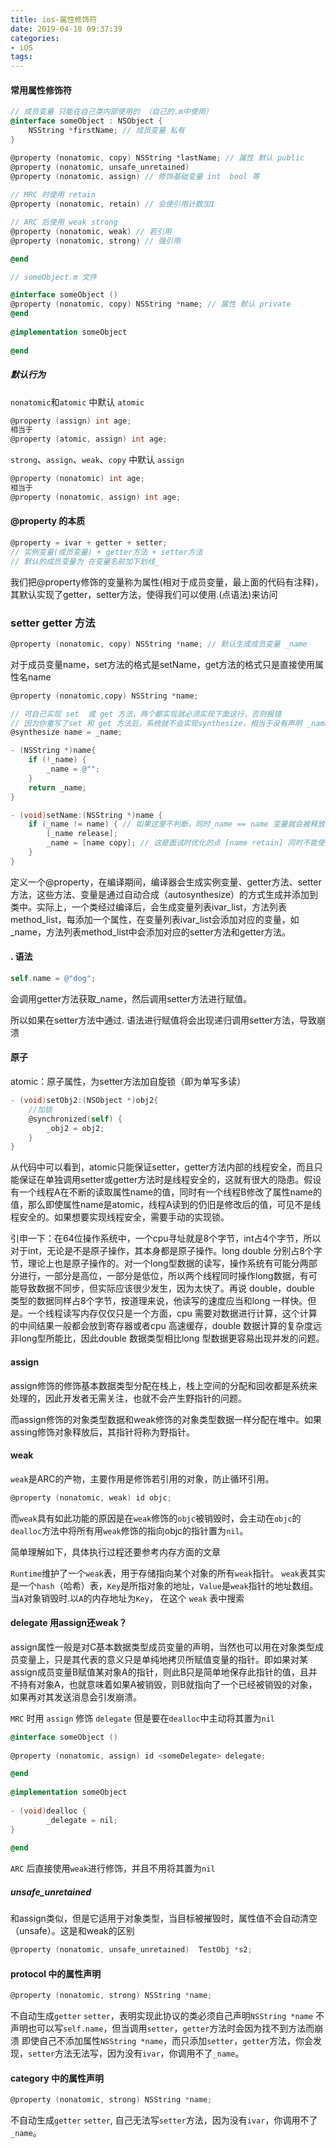 ```yaml
---
title: ios-属性修饰符
date: 2019-04-18 09:37:39
categories:
- iOS
tags:
---
```




#### 常用属性修饰符

```objective-c
// 成员变量 只能在自己类内部使用的 （自己的.m中使用）
@interface someObject : NSObject { 
	NSString *firstName; // 成员变量 私有
}

@property (nonatomic, copy) NSString *lastName; // 属性 默认 public
@property (nonatomic, unsafe_unretained)
@property (nonatomic, assign) // 修饰基础变量 int  bool 等
  
// MRC 时使用 retain  
@property (nonatomic, retain) // 会使引用计数加1

// ARC 后使用 weak strong  
@property (nonatomic, weak) // 若引用
@property (nonatomic, strong) // 强引用

@end    
```

```objective-c
// someObject.m 文件

@interface someObject ()
@property (nonatomic, copy) NSString *name; // 属性 默认 private
@end
  
@implementation someObject
  
@end  

```



##### 默认行为

`nonatomic`和`atomic` 中默认 `atomic`

```objective-c
@property (assign) int age;
相当于
@property (atomic, assign) int age;
```

`strong`、`assign`、`weak`、`copy` 中默认 `assign`

```objective-c
@property (nonatomic) int age;
相当于
@property (nonatomic, assign) int age;
```



#### @property 的本质

```objective-c
@property = ivar + getter + setter;
// 实例变量(成员变量) + getter方法 + setter方法
// 默认的成员变量为 在变量名前加下划线_ 
```

我们把@property修饰的变量称为属性(相对于成员变量，最上面的代码有注释)，其默认实现了getter，setter方法，使得我们可以使用.(点语法)来访问

### setter  getter 方法

```objective-c
@property (nonatomic, copy) NSString *name; // 默认生成成员变量 _name
```

对于成员变量name，set方法的格式是setName，get方法的格式只是直接使用属性名name

```objective-c
@property (nonatomic,copy) NSString *name;

// 可自己实现 set  或 get 方法，两个都实现就必须实现下面这行，否则报错
// 因为你重写了set 和 get 方法后，系统就不会实现synthesize，相当于没有声明 _name 成员变量
@synthesize name = _name;

- (NSString *)name{
    if (!_name) {
        _name = @"";
    }
    return _name;
}

- (void)setName:(NSString *)name {
    if (_name != name) { // 如果这里不判断，同时_name == name 变量就会被释放，下一步的赋值就无效
        [_name release];
        _name = [name copy]; // 这是面试时优化的点 [name retain] 同时不能使用.语法，.语法默认会调用setName方法，从而形成递归调用，造成崩溃
    }
}
```

定义一个@property，在编译期间，编译器会生成实例变量、getter方法、setter方法，这些方法、变量是通过自动合成（autosynthesize）的方式生成并添加到类中。实际上，一个类经过编译后，会生成变量列表ivar_list，方法列表method_list，每添加一个属性，在变量列表ivar_list会添加对应的变量，如_name，方法列表method_list中会添加对应的setter方法和getter方法。

#### . 语法

```objective-c
self.name = @"dog";
```

会调用getter方法获取_name，然后调用setter方法进行赋值。

所以如果在setter方法中通过. 语法进行赋值将会出现递归调用setter方法，导致崩溃

#### 原子

atomic：原子属性，为setter方法加自旋锁（即为单写多读）

```objective-c
- (void)setObj2:(NSObject *)obj2{ 
    //加锁
    @synchronized(self) {
        _obj2 = obj2;
    }
}  
```

从代码中可以看到，atomic只能保证setter，getter方法内部的线程安全，而且只能保证在单独调用setter或getter方法时是线程安全的，这就有很大的隐患。假设有一个线程A在不断的读取属性name的值，同时有一个线程B修改了属性name的值，那么即使属性name是atomic，线程A读到的仍旧是修改后的值，可见不是线程安全的。如果想要实现线程安全，需要手动的实现锁。

引申一下：在64位操作系统中，一个cpu寻址就是8个字节，int占4个字节，所以对于int，无论是不是原子操作，其本身都是原子操作。long double 分别占8个字节，理论上也是原子操作的。对一个long型数据的读写，操作系统有可能分两部分进行，一部分是高位，一部分是低位，所以两个线程同时操作long数据，有可能导致数据不同步，但实际应该很少发生，因为太快了。再说 double，double 类型的数据同样占8个字节，按道理来说，他读写的速度应当和long 一样快。但是。一个线程读写内存仅仅只是一个方面，cpu 需要对数据进行计算，这个计算的中间结果一般都会放到寄存器或者cpu 高速缓存，double 数据计算的复杂度远非long型所能比，因此double 数据类型相比long 型数据更容易出现并发的问题。

#### assign

assign修饰的修饰基本数据类型分配在栈上，栈上空间的分配和回收都是系统来处理的，因此开发者无需关注，也就不会产生野指针的问题。

而assign修饰的对象类型数据和weak修饰的对象类型数据一样分配在堆中。如果assing修饰对象释放后，其指针将称为野指针。

#### weak

`weak`是ARC的产物，主要作用是修饰若引用的对象，防止循环引用。

```objective-c
@property (nonatomic, weak) id objc;
```

而`weak`具有如此功能的原因是在`weak`修饰的`objc`被销毁时，会主动在`objc`的`dealloc`方法中将所有用`weak`修饰的指向objc的指针置为`nil`。

简单理解如下，具体执行过程还要参考内存方面的文章

`Runtime`维护了一个`weak`表，用于存储指向某个对象的所有`weak`指针。
`weak`表其实是一个`hash`（哈希）表，`Key`是所指对象的地址，`Value`是`weak`指针的地址数组。
当`A`对象销毁时.以`A`的内存地址为`Key`， 在这个 `weak` 表中搜索

#### delegate 用assign还weak？

assign属性一般是对C基本数据类型成员变量的声明，当然也可以用在对象类型成员变量上，只是其代表的意义只是单纯地拷贝所赋值变量的指针。即如果对某assign成员变量B赋值某对象A的指针，则此B只是简单地保存此指针的值，且并不持有对象A，也就意味着如果A被销毁，则B就指向了一个已经被销毁的对象，如果再对其发送消息会引发崩溃。

`MRC` 时用 `assign` 修饰 `delegate` 但是要在`dealloc`中主动将其置为`nil`

```objective-c
@interface someObject ()
  
@property (nonatomic, assign) id <someDelegate> delegate;

@end
  
@implementation someObject 
  
- (void)dealloc {
		_delegate = nil;  
}  
  
@end  
```

`ARC` 后直接使用`weak`进行修饰，并且不用将其置为`nil`

##### unsafe_unretained

和assign类似，但是它适用于对象类型，当目标被摧毁时，属性值不会自动清空（unsafe）。这是和weak的区别

```objective-c
@property (nonatomic, unsafe_unretained)  TestObj *s2;
```



#### protocol 中的属性声明

```objective-c
@property (nonatomic, strong) NSString *name;
```

不自动生成`getter` `setter`，表明实现此协议的类必须自己声明`NSString *name`
不声明也可以写`self.name`，但当调用`setter`，`getter`方法时会因为找不到方法而崩溃
即使自己不添加属性`NSString *name`，而只添加`setter`，`getter`方法，你会发现，`setter`方法无法写，因为没有`ivar`，你调用不了`_name`。

#### category 中的属性声明

```objective-c
@property (nonatomic, strong) NSString *name;
```

不自动生成`getter` `setter`,
自己无法写`setter`方法，因为没有`ivar`，你调用不了`_name`。

##### 